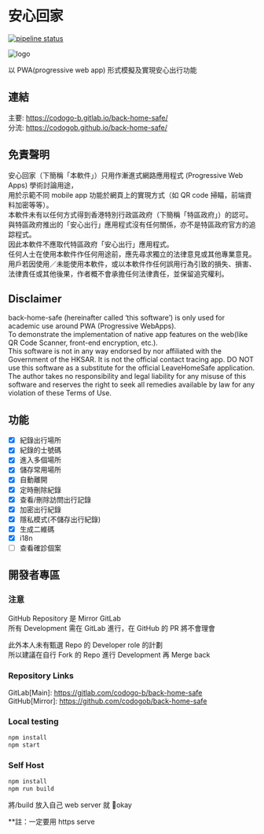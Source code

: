 # 安心回家

[![pipeline status](https://gitlab.com/codogo-b/back-home-safe/badges/master/pipeline.svg)](https://gitlab.com/codogo-b/back-home-safe/-/commits/master)

![logo](https://gitlab.com/codogo-b/back-home-safe/-/raw/master/public/icon-192x192.png)

以 PWA(progressive web app) 形式模擬及實現安心出行功能

## 連結

主要: <https://codogo-b.gitlab.io/back-home-safe/> \
分流: <https://codogob.github.io/back-home-safe/>

## 免責聲明

安心回家（下簡稱「本軟件」）只用作漸進式網路應用程式 (Progressive Web Apps) 學術討論用途，\
用於示範不同 mobile app 功能於網頁上的實現方式（如 QR code 掃瞄，前端資料加密等等）。\
本軟件未有以任何方式得到香港特別行政區政府（下簡稱「特區政府」）的認可。\
與特區政府推出的「安心出行」應用程式沒有任何關係，亦不是特區政府官方的追踪程式。\
因此本軟件不應取代特區政府「安心出行」應用程式。\
任何人士在使用本軟件作任何用途前，應先尋求獨立的法律意見或其他專業意見。\
用戶若因使用／未能使用本軟件，或以本軟件作任何誤用行為引致的損失、損害、法律責任或其他後果，作者概不會承擔任何法律責任，並保留追究權利。

## Disclaimer

back-home-safe (hereinafter called ‘this software’) is only used for academic use around PWA (Progressive WebApps).\
To demonstrate the implementation of native app features on the web(like QR Code Scanner, front-end encryption, etc.).\
This software is not in any way endorsed by nor affiliated with the Government of the HKSAR. It is not the official contact tracing app. DO NOT use this software as a substitute for the official LeaveHomeSafe application. The author takes no responsibility and legal liability for any misuse of this software and reserves the right to seek all remedies available by law for any violation of these Terms of Use.

## 功能

- [x] 紀錄出行場所
- [x] 紀錄的士號碼
- [x] 進入多個場所
- [x] 儲存常用場所
- [x] 自動離開
- [x] 定時刪除紀錄
- [x] 查看/刪除訪問出行記錄
- [x] 加密出行紀錄
- [x] 隱私模式(不儲存出行紀錄)
- [x] 生成二維碼
- [x] i18n
- [ ] 查看確診個案

## 開發者專區

### 注意

GitHub Repository 是 Mirror GitLab\
所有 Development 需在 GitLab 進行，在 GitHub 的 PR 將不會理會

此外本人未有甄選 Repo 的 Developer role 的計劃\
所以建議在自行 Fork 的 Repo 進行 Development 再 Merge back

### Repository Links

GitLab[Main]: <https://gitlab.com/codogo-b/back-home-safe> \
GitHub[Mirror]: <https://github.com/codogob/back-home-safe>

### Local testing

```bash
npm install
npm start
```

### Self Host

```bash
npm install
npm run build
```

將/build 放入自己 web server 就 okay

\*\*註：一定要用 https serve
